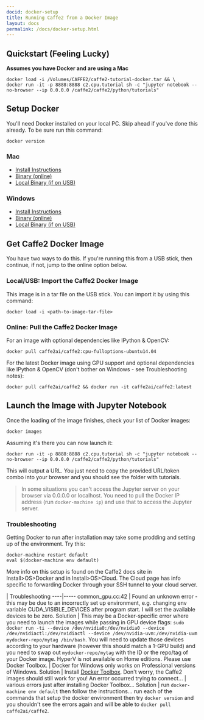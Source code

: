 ```yaml
---
docid: docker-setup
title: Running Caffe2 from a Docker Image
layout: docs
permalink: /docs/docker-setup.html
---
```


## Quickstart (Feeling Lucky)

**Assumes you have Docker and are using a Mac**

```
docker load -i /Volumes/CAFFE2/caffe2-tutorial-docker.tar && \
docker run -it -p 8888:8888 c2.cpu.tutorial sh -c "jupyter notebook --no-browser --ip 0.0.0.0 /caffe2/caffe2/python/tutorials"
```

## Setup Docker

You'll need Docker installed on your local PC. Skip ahead if you've done this already. To be sure run this command:

```
docker version
```

### Mac

* [Install Instructions](https://docs.docker.com/docker-for-mac/install/)
* [Binary (online)](https://download.docker.com/mac/stable/Docker.dmg)
* [Local Binary (if on USB)](Docker.dmg)

### Windows

* [Install Instructions](https://docs.docker.com/docker-for-windows/install/)
* [Binary (online)](https://download.docker.com/win/stable/InstallDocker.msi)
* [Local Binary (if on USB)](InstallDocker.msi)

## Get Caffe2 Docker Image

You have two ways to do this. If you're running this from a USB stick, then continue, if not, jump to the online option below.

### Local/USB: Import the Caffe2 Docker Image

This image is in a tar file on the USB stick. You can import it by using this command:

```
docker load -i <path-to-image-tar-file>
```

### Online: Pull the Caffe2 Docker Image

For an image with optional dependencies like IPython & OpenCV:

```
docker pull caffe2ai/caffe2:cpu-fulloptions-ubuntu14.04
```

For the latest Docker image using GPU support and optional dependencies like IPython & OpenCV (don't bother on Windows - see Troubleshooting notes):

```
docker pull caffe2ai/caffe2 && docker run -it caffe2ai/caffe2:latest
```

## Launch the Image with Jupyter Notebook

Once the loading of the image finishes, check your list of Docker images:

```
docker images
```

Assuming it's there you can now launch it:

```
docker run -it -p 8888:8888 c2.cpu.tutorial sh -c "jupyter notebook --no-browser --ip 0.0.0.0 /caffe2/caffe2/python/tutorials"
```

This will output a URL. You just need to copy the provided URL/token combo into your browser and you should see the folder with tutorials.

> In some situations you can't access the Jupyter server on your browser via 0.0.0.0 or localhost. You need to pull the Docker IP address (run `docker-machine ip`) and use that to access the Jupyter server.

### Troubleshooting

Getting Docker to run after installation may take some prodding and setting up of the environment. Try this:

```
docker-machine restart default
eval $(docker-machine env default)
```

More info on this setup is found on the Caffe2 docs site in Install>OS>Docker and in Install>OS>Cloud. The Cloud page has info specific to forwarding Docker through your SSH tunnel to your cloud server.

| Troubleshooting
----|-----
common_gpu.cc:42 | Found an unknown error - this may be due to an incorrectly set up environment, e.g. changing env variable CUDA_VISIBLE_DEVICES after program start. I will set the available devices to be zero.
Solution | This may be a Docker-specific error where you need to launch the images while passing in GPU device flags: `sudo docker run -ti --device /dev/nvidia0:/dev/nvidia0 --device /dev/nvidiactl:/dev/nvidiactl --device /dev/nvidia-uvm:/dev/nvidia-uvm mydocker-repo/mytag /bin/bash`. You will need to update those devices according to your hardware (however this should match a 1-GPU build) and you need to swap out `mydocker-repo/mytag` with the ID or the repo/tag of your Docker image.
HyperV is not available on Home editions. Please use Docker Toolbox. | Docker for Windows only works on Professional versions of Windows.
Solution | Install [Docker Toolbox](https://www.docker.com/products/docker-toolbox). Don't worry, the Caffe2 images should still work for you!
An error occurred trying to connect... | various errors just after installing Docker Toolbox...
Solution | run `docker-machine env default` then follow the instructions... run each of the commands that setup the docker environment then try `docker version` and you shouldn't see the errors again and will be able to `docker pull caffe2ai/caffe2`.
